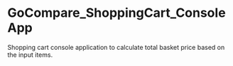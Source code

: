 # GoCompare_ShoppingCart_ConsoleApp
Shopping cart console application to calculate total basket price based on the input items.
